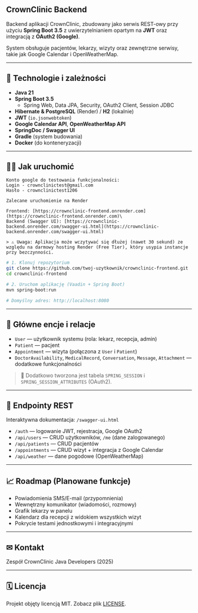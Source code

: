 ## CrownClinic Backend

Backend aplikacji CrownClinic, zbudowany jako serwis REST-owy przy użyciu **Spring Boot 3.5** z uwierzytelnianiem opartym na **JWT** oraz integracją z **OAuth2 (Google)**.

System obsługuje pacjentów, lekarzy, wizyty oraz zewnętrzne serwisy, takie jak Google Calendar i OpenWeatherMap.

---

## 📄 Technologie i zależności

- **Java 21**
- **Spring Boot 3.5**
  - Spring Web, Data JPA, Security, OAuth2 Client, Session JDBC
- **Hibernate & PostgreSQL** (Render) / **H2** (lokalnie)
- **JWT** (`io.jsonwebtoken`)
- **Google Calendar API**, **OpenWeatherMap API**
- **SpringDoc / Swagger UI**
- **Gradle** (system budowania)
- **Docker** (do konteneryzacji)

---

## 🏃‍♂️ Jak uruchomić

```
Konto google do testowania funkcjonalności:
Login - crownclinictest@gmail.com
Hasło - crownclinictest1206
```

```
Zalecane uruchomienie na Render

Frontend: [https://crownclinic-frontend.onrender.com](https://crownclinic-frontend.onrender.com)\
Backend (Swagger UI): [https://crownclinic-backend.onrender.com/swagger-ui.html](https://crownclinic-backend.onrender.com/swagger-ui.html)

> ⚠ Uwaga: Aplikacja może wczytywać się dłużej (nawet 30 sekund) ze względu na darmowy hosting Render (Free Tier), który usypia instancje przy bezczynności.
```

```bash
# 1. Klonuj repozytorium
git clone https://github.com/twoj-uzytkownik/crownclinic-frontend.git
cd crownclinic-frontend

# 2. Uruchom aplikację (Vaadin + Spring Boot)
mvn spring-boot:run

# Domyślny adres: http://localhost:8080
```

---


## 🔹 Główne encje i relacje

- `User` — użytkownik systemu (rola: lekarz, recepcja, admin)
- `Patient` — pacjent
- `Appointment` — wizyta (połączona z `User` i `Patient`)
- `DoctorAvailability`, `MedicalRecord`, `Conversation`, `Message`, `Attachment` — dodatkowe funkcjonalności

> 📃 Dodatkowo tworzona jest tabela `SPRING_SESSION` i `SPRING_SESSION_ATTRIBUTES` (OAuth2).

---

## 🔗 Endpointy REST

Interaktywna dokumentacja: `/swagger-ui.html`

- `/auth` — logowanie JWT, rejestracja, Google OAuth2
- `/api/users` — CRUD użytkowników, `/me` (dane zalogowanego)
- `/api/patients` — CRUD pacjentów
- `/appointments` — CRUD wizyt + integracja z Google Calendar
- `/api/weather` — dane pogodowe (OpenWeatherMap)

---

## 📈 Roadmap (Planowane funkcje)

- Powiadomienia SMS/E-mail (przypomnienia)
- Wewnętrzny komunikator (wiadomości, rozmowy)
- Grafik lekarzy w panelu
- Kalendarz dla recepcji z widokiem wszystkich wizyt
- Pokrycie testami jednostkowymi i integracyjnymi

---

## ✉ Kontakt

Zespół CrownClinic Java Developers (2025)

---

## 🗓 Licencja

Projekt objęty licencją MIT. Zobacz plik [LICENSE](LICENSE).


